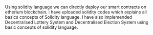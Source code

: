 Using solidity language we can directly deploy our smart contracts on etherium blockchain.
I have uploaded solidity codes which explains all basics concepts of Solidity language.
I have also implemended Decentralised Lottery System and Decentralised Election System using basic concepts of solidity language.
